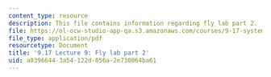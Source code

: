```yaml
---
content_type: resource
description: This file contains information regarding fly lab part 2.
file: https://ol-ocw-studio-app-qa.s3.amazonaws.com/courses/9-17-systems-neuroscience-lab-spring-2013/a03966443a54122d056a2e730064ba61_MIT9_17S13_Flylabpart_2.pdf
file_type: application/pdf
resourcetype: Document
title: '9.17 Lecture 9: Fly lab part 2'
uid: a0396644-3a54-122d-056a-2e730064ba61
---
```

